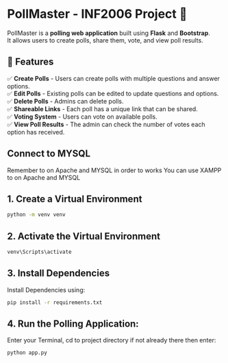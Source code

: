 # PollMaster - INF2006 Project 🎉

PollMaster is a **polling web application** built using **Flask** and **Bootstrap**.  
It allows users to create polls, share them, vote, and view poll results.

## 🚀 Features

✅ **Create Polls** - Users can create polls with multiple questions and answer options.  
✅ **Edit Polls** - Existing polls can be edited to update questions and options.  
✅ **Delete Polls** - Admins can delete polls.  
✅ **Shareable Links** - Each poll has a unique link that can be shared.  
✅ **Voting System** - Users can vote on available polls.  
✅ **View Poll Results** - The admin can check the number of votes each option has received.

## Connect to MYSQL
Remember to on Apache and MYSQL in order to works
You can use XAMPP to on Apache and MYSQL

## 1. Create a Virtual Environment
```bash
python -m venv venv
```

## 2. Activate the Virtual Environment
```bash
venv\Scripts\activate
```

## 3. Install Dependencies
Install Dependencies using:
```bash
pip install -r requirements.txt
```

## 4. Run the Polling Application:
Enter your Terminal, cd to project directory if not already there then enter:

```bash
python app.py
```